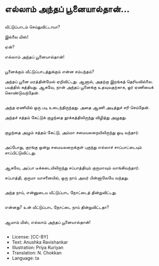 # எல்லாம் அந்தப் பூனையால்தான்...

##
வீட்டுப்பாடம் செய்துவிட்டாயா?

இல்லை மிஸ்!

ஏன்?

எல்லாம் அந்தப் பூனையால்தான்!

##
பூனைக்கும் வீட்டுப்பாடத்துக்கும் என்ன சம்பந்தம்?

அந்தப் பூனை மரத்தின்மேல் ஏறிவிட்டது. ஆனால், அதற்கு இறங்கத் தெரியவில்லை. பயத்தில் கத்தியது.
ஆகவே, நான் அந்தப் பூனைக்கு உதவுவதற்காக, ஓர் ஏணியைக் கொண்டுவந்தேன்.

##
அந்த ஏணியில் ஒரு படி உடைந்திருந்தது. அதை ஆணி அடித்துச் சரி செய்தேன்.

அந்தச் சத்தம் கேட்டுக் குழந்தை தூக்கத்திலிருந்து விழித்து அழுதது.

##
குழந்தை அழும் சத்தம் கேட்டு, அம்மா சமையலறையிலிருந்து ஓடி வந்தார்.

##
அப்போது, குரங்கு ஒன்று சமையலறைக்குள் புகுந்து எல்லாச் சாப்பாட்டையும் சாப்பிட்டுவிட்டது.

##
ஆகவே, அப்பா டீக்கடையிலிருந்து சப்பாத்தியும் குருமாவும் வாங்கிவந்தார்.

சப்பாத்தி, குருமா வாசனையில், ஒரு நாய் அவர் பின்னாலேயே வந்தது.

##
அந்த நாய், என்னுடைய வீட்டுப்பாட நோட்டைத் தின்றுவிட்டது.

##
என்னது? உன் வீட்டுப்பாட நோட்டை நாய் தின்றுவிட்டதா?

##
ஆமாம் மிஸ், எல்லாம் அந்தப் பூனையால்தான்!

##
* License: [CC-BY]
* Text: Anushka Ravishankar
* Illustration: Priya Kuriyan
* Translation: N. Chokkan
* Language: ta
